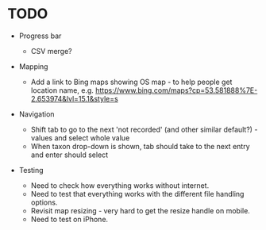 # TODO

- Progress bar
  - CSV merge?

- Mapping
  - Add a link to Bing maps showing OS map - to help people get location name, e.g. https://www.bing.com/maps?cp=53.581888%7E-2.653974&lvl=15.1&style=s

- Navigation
  - Shift tab to go to the next 'not recorded' (and other similar default?) - values and select whole value
  - When taxon drop-down is shown, tab should take to the next entry and enter should select

- Testing
  - Need to check how everything works without internet.
  - Need to test that everything works with the different file handling options.
  - Revisit map resizing - very hard to get the resize handle on mobile.
  - Need to test on iPhone.


